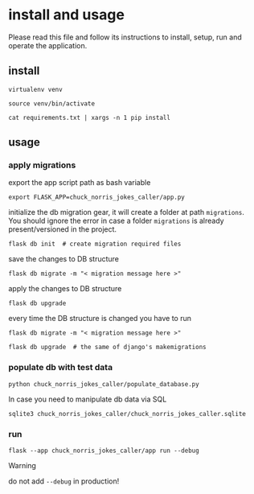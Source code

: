# install and usage

Please read this file and follow its instructions to install, setup, run and operate the application.

## install

    virtualenv venv

    source venv/bin/activate

    cat requirements.txt | xargs -n 1 pip install


## usage

### apply migrations

export the app script path as bash variable

    export FLASK_APP=chuck_norris_jokes_caller/app.py

initialize the db migration gear, it will create a folder at path `migrations`.<br>
You should ignore the error in case a folder `migrations` is already present/versioned in the project.

    flask db init  # create migration required files

save the changes to DB structure

    flask db migrate -m "< migration message here >"

apply the changes to DB structure

    flask db upgrade 


every time the DB structure is changed you have to run

    flask db migrate -m "< migration message here >"

    flask db upgrade  # the same of django's makemigrations


### populate db with test data

    python chuck_norris_jokes_caller/populate_database.py

In case you need to manipulate db data via SQL

    sqlite3 chuck_norris_jokes_caller/chuck_norris_jokes_caller.sqlite


### run

    flask --app chuck_norris_jokes_caller/app run --debug

>[!WARNING]
> do not add `--debug` in production!